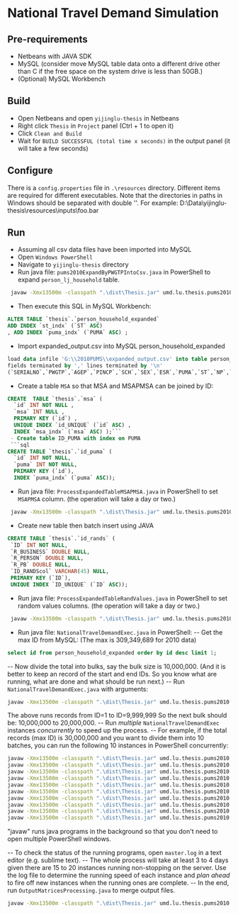 # National Travel Demand Simulation

## Pre-requirements
 - Netbeans with JAVA SDK
 - MySQL (consider move MySQL table data onto a different drive other than C if the free space on the system drive is less than 50GB.)
 - (Optional) MySQL Workbench

## Build
 - Open Netbeans and open ```yijinglu-thesis``` in Netbeans
 - Right click ```Thesis``` in ```Project``` panel (Ctrl + 1 to open it)
 - Click ```Clean and Build```
 - Wait for ```BUILD SUCCESSFUL (total time x seconds)``` in the output panel (it will take a few seconds)

## Configure
 There is a ```config.properties``` file in ```.\resources``` directory. Different items are required for different executables.
Note that the directories in paths in Windows should be separated with double '\'. For example: D:\\Data\\yijinglu-thesis\\resources\\inputs\\foo.bar


## Run
 - Assuming all csv data files have been imported into MySQL
 - Open ```Windows PowerShell```
 - Navigate to ```yijinglu-thesis``` directory
 - Run java file: ```pums2010ExpandByPWGTPIntoCsv.java``` in PowerShell to expand ```person_lj_household``` table.
 ```sh
  javaw -Xmx13500m -classpath ".\dist\Thesis.jar" umd.lu.thesis.pums2010.pums2010ExpandByPWGTPIntoCsv
 ```
 - Then execute this SQL in MySQL Workbench:
 ```sql
 ALTER TABLE `thesis`.`person_household_expanded` 
ADD INDEX `st_indx` (`ST` ASC) 
, ADD INDEX `puma_indx` (`PUMA` ASC) ;
```
 - Import expanded_output.csv into MySQL person_household_expanded
```sql
load data infile 'G:\\2010PUMS\\expanded_output.csv' into table person_household_expanded
fields terminated by ',' lines terminated by '\n' 
(`SERIALNO`,`PWGTP`,`AGEP`,`PINCP`,`SCH`,`SEX`,`ESR`,`PUMA`,`ST`,`NP`,`HHT`,`HINCP`,`HUPAOC`,`HUPARC`,`SUMPINC`,`HTINC`,`RAGE`,`INC_LVL`,`EMP_STATUS`,`HHTYPE`,`MSAPMSA`,`R_BUSINESS`,`R_PERSON`,`R_PB`);
```
 - Create a table ```MSA``` so that MSA and MSAPMSA can be joined by ID:
```sql
CREATE  TABLE `thesis`.`msa` (
  `id` INT NOT NULL ,
  `msa` INT NULL ,
  PRIMARY KEY (`id`) ,
  UNIQUE INDEX `id_UNIQUE` (`id` ASC) ,
  INDEX `msa_indx` (`msa` ASC) );```
 - Create table ID_PUMA with index on PUMA
 ```sql
CREATE TABLE `thesis`.`id_puma` (
  `id` INT NOT NULL,
  `puma` INT NOT NULL,
  PRIMARY KEY (`id`),
  INDEX `puma_indx` (`puma` ASC));
  ```
 - Run java file: ```ProcessExpandedTableMSAPMSA.java``` in PowerShell to set ```MSAPMSA``` column. (the operation will take a day or two.)
 ```sh
  javaw -Xmx13500m -classpath ".\dist\Thesis.jar" umd.lu.thesis.pums2010.ProcessExpandedTableMSAPMSA
 ```
 - Create new table then batch insert using JAVA
 ```sql
CREATE TABLE `thesis`.`id_rands` (
  `ID` INT NOT NULL,
  `R_BUSINESS` DOUBLE NULL,
  `R_PERSON` DOUBLE NULL,
  `R_PB` DOUBLE NULL,
  `ID_RANDScol` VARCHAR(45) NULL,
  PRIMARY KEY (`ID`),
  UNIQUE INDEX `ID_UNIQUE` (`ID` ASC));
```
 - Run java file: ```ProcessExpandedTableRandValues.java``` in PowerShell to set random values columns. (the operation will take a day or two.)
 ```sh
  javaw -Xmx13500m -classpath ".\dist\Thesis.jar" umd.lu.thesis.pums2010.ProcessExpandedTableRandValues
 ```
 - Run java file: ```NationalTravelDemandExec.java``` in PowerShell:
  -- Get the max ID from MySQL: (The max is 309,349,689 for 2010 data)
  ```sql
  select id from person_household_expanded order by id desc limit 1;
  ```
  -- Now divide the total into bulks, say the bulk size is 10,000,000. (And it is better to keep an record of the start and end IDs. So you know what are running, what are done and what should be run next.)
  -- Run ```NationalTravelDemandExec.java``` with arguments:
  ```sh
  javaw -Xmx13500m -classpath ".\dist\Thesis.jar" umd.lu.thesis.pums2010.NationalTravelDemandExec 1 10000000
  ```
  The above runs records from ID=1 to ID=9,999,999
  So the next bulk should be: 10,000,000 to 20,000,000.
  -- Run *multiple* ```NationalTravelDemandExec``` instances *concurrently* to speed up the process.
  -- For example, if the total records (max ID) is 30,000,000 and you want to divide them into 10 batches, you can run the following 10 instances in PowerShell concurrently:
  ```sh
javaw -Xmx13500m -classpath ".\dist\Thesis.jar" umd.lu.thesis.pums2010.NationalTravelDemandExec 1 3000000
javaw -Xmx13500m -classpath ".\dist\Thesis.jar" umd.lu.thesis.pums2010.NationalTravelDemandExec 3000000 6000000
javaw -Xmx13500m -classpath ".\dist\Thesis.jar" umd.lu.thesis.pums2010.NationalTravelDemandExec 5999999 9000000
javaw -Xmx13500m -classpath ".\dist\Thesis.jar" umd.lu.thesis.pums2010.NationalTravelDemandExec 8999998 12000000
javaw -Xmx13500m -classpath ".\dist\Thesis.jar" umd.lu.thesis.pums2010.NationalTravelDemandExec 11999997 15000000
javaw -Xmx13500m -classpath ".\dist\Thesis.jar" umd.lu.thesis.pums2010.NationalTravelDemandExec 14999996 18000000
javaw -Xmx13500m -classpath ".\dist\Thesis.jar" umd.lu.thesis.pums2010.NationalTravelDemandExec 17999995 21000000
javaw -Xmx13500m -classpath ".\dist\Thesis.jar" umd.lu.thesis.pums2010.NationalTravelDemandExec 20999994 24000000
javaw -Xmx13500m -classpath ".\dist\Thesis.jar" umd.lu.thesis.pums2010.NationalTravelDemandExec 23999993 27000000
javaw -Xmx13500m -classpath ".\dist\Thesis.jar" umd.lu.thesis.pums2010.NationalTravelDemandExec 26999992 30000000
  ```
  "javaw" runs java programs in the background so that you don't need to open multiple PowerShell windows.

 -- To check the status of the running programs, open ```master.log``` in a text editor (e.g. sublime text).
 -- The whole process will take at least 3 to 4 days given there are 15 to 20 instances running non-stopping on the server. Use the log file to determine the running speed of each instance and *plan ahead* to fire off new instances when the running ones are complete.
 -- In the end, run ```OutputMatricesProcessing.java``` to merge output files.
 ```sh
 javaw -Xmx13500m -classpath ".\dist\Thesis.jar" umd.lu.thesis.pums2010.OutputMatricesProcessing
 ```


